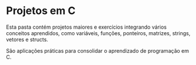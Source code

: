 # Projetos em C

Esta pasta contém projetos maiores e exercícios integrando vários conceitos aprendidos, como variáveis, funções, ponteiros, matrizes, strings, vetores e structs.

São aplicações práticas para consolidar o aprendizado de programação em C.
